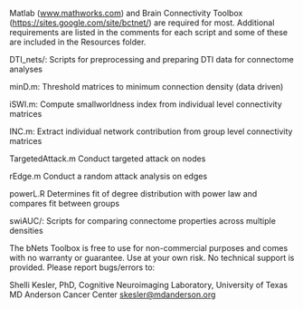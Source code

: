 Matlab (www.mathworks.com) and Brain Connectivity Toolbox (https://sites.google.com/site/bctnet/) are required for most. Additional requirements are listed in the comments for each script and some of these are included in the Resources folder.

DTI_nets/:	        Scripts for preprocessing and preparing DTI data for connectome analyses 

minD.m:             Threshold matrices to minimum connection density (data driven)

iSWI.m:             Compute smallworldness index from individual level connectivity matrices

INC.m:              Extract individual network contribution from group level connectivity matrices

TargetedAttack.m    Conduct targeted attack on nodes

rEdge.m             Conduct a random attack analysis on edges

powerL.R            Determines fit of degree distribution with power law and compares fit between groups

swiAUC/:            Scripts for comparing connectome properties across multiple densities


The bNets Toolbox is free to use for non-commercial purposes and comes with no warranty or guarantee.  Use at your own risk.  No technical support is provided.  Please report bugs/errors to:

Shelli Kesler, PhD, Cognitive Neuroimaging Laboratory, University of Texas MD Anderson Cancer Center
skesler@mdanderson.org
